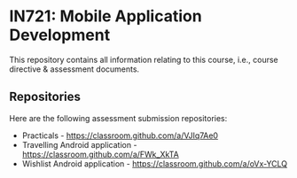 # IN721: Mobile Application Development

This repository contains all information relating to this course, i.e., course directive & assessment documents.

## Repositories
Here are the following assessment submission repositories:

* Practicals - https://classroom.github.com/a/VJIq7Ae0
* Travelling Android application - https://classroom.github.com/a/FWk_XkTA
* Wishlist Android application - https://classroom.github.com/a/oVx-YCLQ
